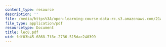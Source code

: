 ```yaml
---
content_type: resource
description: ''
file: /media/https%3A/open-learning-course-data-rc.s3.amazonaws.com/21a-441-the-conquest-of-america-spring-2004/fdf03b4568687f8c2736515dac240399_lec8.pdf
file_type: application/pdf
resourcetype: Document
title: lec8.pdf
uid: fdf03b45-6868-7f8c-2736-515dac240399
---
```


